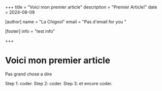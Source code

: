 +++
title = "Voici mon premier article"
description = "Premier Article!"
date = 2024-08-09

[author]
name = "La Chignol"
email = "Pas d'email for you "

[footer]
info = "test info"

+++


# Voici mon premier article

Pas grand chose a dire 

Step 1: coder.
Step 2: coder.
Step 3: et encore coder.